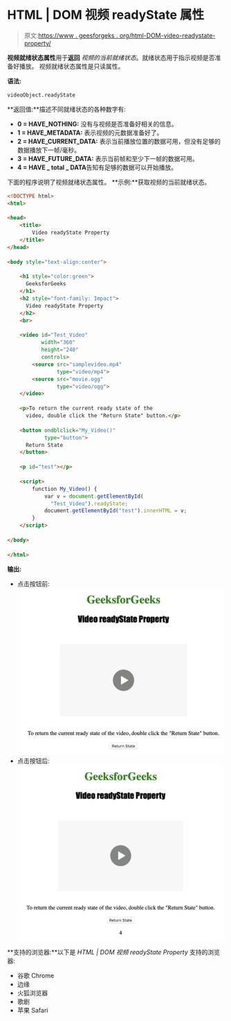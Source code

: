 # HTML | DOM 视频 readyState 属性

> 原文:[https://www . geesforgeks . org/html-DOM-video-readystate-property/](https://www.geeksforgeeks.org/html-dom-video-readystate-property/)

**视频就绪状态属性**用于**返回** *视频的当前就绪状态*。就绪状态用于指示视频是否准备好播放。
视频就绪状态属性是只读属性。

**语法:**

```html
videoObject.readyState
```

**返回值:**描述不同就绪状态的各种数字有:

*   **0 = HAVE_NOTHING:** 没有与视频是否准备好相关的信息。
*   **1 = HAVE_METADATA:** 表示视频的元数据准备好了。
*   **2 = HAVE_CURRENT_DATA:** 表示当前播放位置的数据可用，但没有足够的数据播放下一帧/毫秒。
*   **3 = HAVE_FUTURE_DATA:** 表示当前帧和至少下一帧的数据可用。
*   **4 = HAVE _ total _ DATA**告知有足够的数据可以开始播放。

下面的程序说明了视频就绪状态属性。
**示例:**获取视频的当前就绪状态。

```html
<!DOCTYPE html>
<html>

<head>
    <title>
        Video readyState Property
    </title>
</head>

<body style="text-align:center">

    <h1 style="color:green">
      GeeksforGeeks
    </h1>
    <h2 style="font-family: Impact">
      Video readyState Property
    </h2>
    <br>

    <video id="Test_Video" 
           width="360" 
           height="240"
           controls>
        <source src="samplevideo.mp4"
                type="video/mp4">
        <source src="movie.ogg"
                type="video/ogg">
    </video>

    <p>To return the current ready state of the
      video, double click the "Return State" button.</p>

    <button ondblclick="My_Video()" 
            type="button">
      Return State
    </button>

    <p id="test"></p>

    <script>
        function My_Video() {
            var v = document.getElementById(
              "Test_Video").readyState;
            document.getElementById("test").innerHTML = v;
        }
    </script>

</body>

</html>
```

**输出:**

*   点击按钮前:
    ![](img/ae00ded70c052bc924ad809b54374296.png)
*   点击按钮后:
    ![](img/c9b354ff21e1101179c140eaae656da5.png)

**支持的浏览器:**以下是 *HTML | DOM 视频 readyState Property* 支持的浏览器:

*   谷歌 Chrome
*   边缘
*   火狐浏览器
*   歌剧
*   苹果 Safari